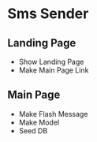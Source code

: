 # Sms Sender

## Landing Page
* Show Landing Page
* Make Main Page Link

## Main Page
* Make Flash Message 
* Make Model
* Seed DB


